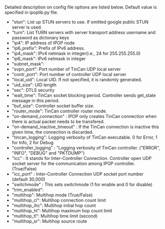 Detailed description on config file options are listed below. Default value is specified in ipoplib.py file. 

* "stun": List up STUN servers to use. If omitted google public STUN server is used.  
* "turn": List TURN servers with server transport address username and password as dictonary keys
* "ip4": IP address of IPOP node
* "ip6_prefix": Prefix of IPv6 address. 
* "ip4_mask": IPv4 netmask in integer(i.e., 24 for 255.255.255.0)
* "ip6_mask": IPv6 netmask in integer
* "subnet_mask": 
* "svpn_port": Port number of TinCan UDP local server
* "contr_port": Port number of controller UDP local server
* "local_uid": Local UID. If not specified, it is randomly generated. 
* "uid_size": UID length
* "sec": DTLS security 
* "wait_time": TinCan socket blocking period. Controller sends get_state message in this period.
* "buf_size": Controller socket buffer size. 
* "router_mode": TinCan controller router mode. 
* "on-demand_connection" : IPOP only creates TinCan connection when there is actual packet needs to be transfered. 
* "on-demand_inactive_timeout" : If the TinCan connection is inactive this given time, the connection is discarded. 
* "tincan_logging": Logging verbosity of TinCan executable. 0 for Error, 1 for Info, 2 for Debug
* "controller_logging" : "Logging verbosity of TinCan controller. ("ERROR", "INFO", "DEBUG" and "PKTDUMP")
* "icc" : It stands for Inter-Controller Connection. Controller open UDP socket server for the communication among IPOP controller. (True/False)
* "icc_port" : Inter-Controller Connection UDP socket port number (default 30,000)
* "switchmode" : This sets switchmode (1 for enable and 0 for disable)
* "trim_enabled": 
* "multihop": Multihop mode (True/False)
* "multihop_cl": Multihop connection count limit
* "multihop_ihc": Multihop initial hop count
* "multihop_hl": Multihop maximum hop count limit
* "multihop_tl": Multihop time limit (second)
* "multihop_sr": Multihop source route